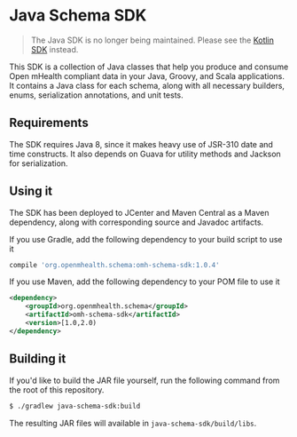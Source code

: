 # Java Schema SDK

> The Java SDK is no longer being maintained. Please see the [Kotlin SDK](../kotlin-schema-sdk/README.md) instead.
 
This SDK is a collection of Java classes that help you produce and consume Open mHealth compliant data in your Java, 
Groovy, and Scala applications. It contains a Java class for each schema, along with all necessary builders, enums, 
  serialization annotations, and unit tests. 

## Requirements

The SDK requires Java 8, since it makes heavy use of JSR-310 date and time constructs. It also depends on Guava for 
utility methods and Jackson for serialization.

## Using it

The SDK has been deployed to JCenter and Maven Central as a Maven dependency, along with corresponding source and 
Javadoc artifacts. 

If you use Gradle, add the following dependency to your build script to use it
 
```groovy
compile 'org.openmhealth.schema:omh-schema-sdk:1.0.4'
```

If you use Maven, add the following dependency to your POM file to use it 

```xml
<dependency>
    <groupId>org.openmhealth.schema</groupId>
    <artifactId>omh-schema-sdk</artifactId>
    <version>[1.0,2.0)
</dependency>
```

## Building it

If you'd like to build the JAR file yourself, run the following command from the root of this repository.

```sh 
$ ./gradlew java-schema-sdk:build
```
 
The resulting JAR files will available in `java-schema-sdk/build/libs`.

